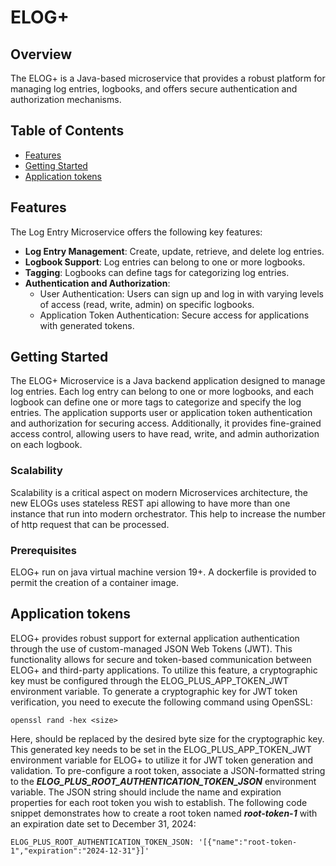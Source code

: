 # ELOG+
## Overview

The ELOG+ is a Java-based microservice that provides a robust platform for managing log entries, logbooks, and offers secure authentication and authorization mechanisms.

## Table of Contents

- [Features](#features)
- [Getting Started](#getting-started)
- [Application tokens](#application-tokens)


## Features

The Log Entry Microservice offers the following key features:

- **Log Entry Management**: Create, update, retrieve, and delete log entries.
- **Logbook Support**: Log entries can belong to one or more logbooks.
- **Tagging**: Logbooks can define tags for categorizing log entries.
- **Authentication and Authorization**:
    - User Authentication: Users can sign up and log in with varying levels of access (read, write, admin) on specific logbooks.
    - Application Token Authentication: Secure access for applications with generated tokens.

## Getting Started

The ELOG+ Microservice is a Java backend application designed to manage log entries. Each log 
entry can belong to one or more logbooks, and each logbook can define one or more tags to categorize 
and specify the log entries. The application supports user or application token authentication and 
authorization for securing access. Additionally, it provides fine-grained access control, allowing 
users to have read, write, and admin authorization on each logbook.

### Scalability

Scalability is a critical aspect on modern Microservices architecture, the new ELOGs uses stateless REST api 
allowing to have more than one instance that run into modern orchestrator. This help to increase the number of
http request that can be processed.

### Prerequisites

ELOG+ run on java virtual machine version 19+. A dockerfile is provided to permit the creation of a container image.

## Application tokens
ELOG+ provides robust support for external application authentication through the use of custom-managed JSON Web Tokens (JWT). This functionality allows for secure and token-based communication between ELOG+ and third-party applications. To utilize this feature, a cryptographic key must be configured through the ELOG_PLUS_APP_TOKEN_JWT environment variable. To generate a cryptographic key for JWT token verification, you need to execute the following command using OpenSSL:

```shell
openssl rand -hex <size> 
```

Here, <size> should be replaced by the desired byte size for the cryptographic key. This generated key needs to be set in the ELOG_PLUS_APP_TOKEN_JWT environment variable for ELOG+ to utilize it for JWT token generation and validation.
To pre-configure a root token, associate a JSON-formatted string to the ***ELOG_PLUS_ROOT_AUTHENTICATION_TOKEN_JSON*** environment variable. The JSON string should include the name and expiration properties for each root token you wish to establish.
The following code snippet demonstrates how to create a root token named ***root-token-1*** with an expiration date set to December 31, 2024:

```properties
ELOG_PLUS_ROOT_AUTHENTICATION_TOKEN_JSON: '[{"name":"root-token-1","expiration":"2024-12-31"}]'
```

